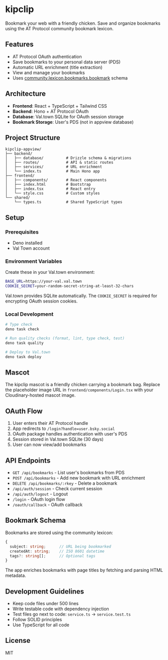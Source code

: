# kipclip

Bookmark your web with a friendly chicken. Save and organize bookmarks using the
AT Protocol community bookmark lexicon.

## Features

- AT Protocol OAuth authentication
- Save bookmarks to your personal data server (PDS)
- Automatic URL enrichment (title extraction)
- View and manage your bookmarks
- Uses
  [community.lexicon.bookmarks.bookmark](https://github.com/lexicon-community/lexicon/blob/main/community/lexicon/bookmarks/bookmark.json)
  schema

## Architecture

- **Frontend**: React + TypeScript + Tailwind CSS
- **Backend**: Hono + AT Protocol OAuth
- **Database**: Val.town SQLite for OAuth session storage
- **Bookmark Storage**: User's PDS (not in appview database)

## Project Structure

```
kipclip-appview/
├── backend/
│   ├── database/          # Drizzle schema & migrations
│   ├── routes/            # API & static routes
│   ├── services/          # URL enrichment
│   └── index.ts           # Main Hono app
├── frontend/
│   ├── components/        # React components
│   ├── index.html         # Bootstrap
│   ├── index.tsx          # React entry
│   └── style.css          # Custom styles
└── shared/
    └── types.ts           # Shared TypeScript types
```

## Setup

### Prerequisites

- Deno installed
- Val Town account

### Environment Variables

Create these in your Val.town environment:

```bash
BASE_URL=https://your-val.val.town
COOKIE_SECRET=your-random-secret-string-at-least-32-chars
```

Val.town provides SQLite automatically. The `COOKIE_SECRET` is required for encrypting OAuth session cookies.

### Local Development

```bash
# Type check
deno task check

# Run quality checks (format, lint, type check, test)
deno task quality

# Deploy to Val.town
deno task deploy
```

## Mascot

The kipclip mascot is a friendly chicken carrying a bookmark bag. Replace the
placeholder image URL in `frontend/components/Login.tsx` with your
Cloudinary-hosted mascot image.

## OAuth Flow

1. User enters their AT Protocol handle
2. App redirects to `/login?handle=user.bsky.social`
3. OAuth package handles authentication with user's PDS
4. Session stored in Val.town SQLite (30 days)
5. User can now view/add bookmarks

## API Endpoints

- `GET /api/bookmarks` - List user's bookmarks from PDS
- `POST /api/bookmarks` - Add new bookmark with URL enrichment
- `DELETE /api/bookmarks/:rkey` - Delete a bookmark
- `/api/auth/session` - Check current session
- `/api/auth/logout` - Logout
- `/login` - OAuth login flow
- `/oauth/callback` - OAuth callback

## Bookmark Schema

Bookmarks are stored using the community lexicon:

```typescript
{
  subject: string;      // URL being bookmarked
  createdAt: string;    // ISO 8601 datetime
  tags?: string[];      // Optional tags
}
```

The app enriches bookmarks with page titles by fetching and parsing HTML
metadata.

## Development Guidelines

- Keep code files under 500 lines
- Write testable code with dependency injection
- Test files go next to code: `service.ts` → `service.test.ts`
- Follow SOLID principles
- Use TypeScript for all code

## License

MIT
